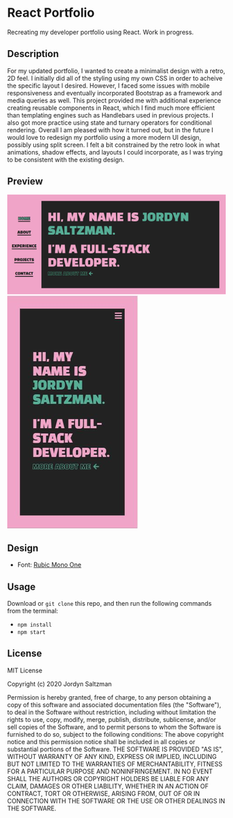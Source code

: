# React Portfolio

Recreating my developer portfolio using React. Work in progress.

## Description

For my updated portfolio, I wanted to create a minimalist design with a retro, 2D feel. I initially did all of the styling using my own CSS in order to acheive the specific layout I desired. However, I faced some issues with mobile responsiveness and eventually incorporated Bootstrap as a framework and media queries as well. This project provided me with additional experience creating reusable components in React, which I find much more efficient than templating engines such as Handlebars used in previous projects. I also got more practice using state and turnary operators for conditional rendering. Overall I am pleased with how it turned out, but in the future I would love to redesign my portfolio using a more modern UI design, possibly using split screen. I felt a bit constrained by the retro look in what animations, shadow effects, and layouts I could incorporate, as I was trying to be consistent with the existing design.

## Preview

![screenshot](./public/assets/images/screenshot1.JPG)
![screenshot](./public/assets/images/screenshot2.JPG)

## Design

- Font: [Rubic Mono One](https://fonts.google.com/specimen/Rubik+Mono+One)

## Usage

Download or `git clone` this repo, and then run the following commands from the terminal:

- `npm install`
- `npm start`

## License

MIT License

Copyright (c) 2020 Jordyn Saltzman

Permission is hereby granted, free of charge, to any person obtaining a copy of this software and associated documentation files (the "Software"), to deal in the Software without restriction, including without limitation the rights to use, copy, modify, merge, publish, distribute, sublicense, and/or sell copies of the Software, and to permit persons to whom the Software is furnished to do so, subject to the following conditions: The above copyright notice and this permission notice shall be included in all copies or substantial portions of the Software. THE SOFTWARE IS PROVIDED "AS IS", WITHOUT WARRANTY OF ANY KIND, EXPRESS OR IMPLIED, INCLUDING BUT NOT LIMITED TO THE WARRANTIES OF MERCHANTABILITY, FITNESS FOR A PARTICULAR PURPOSE AND NONINFRINGEMENT. IN NO EVENT SHALL THE AUTHORS OR COPYRIGHT HOLDERS BE LIABLE FOR ANY CLAIM, DAMAGES OR OTHER LIABILITY, WHETHER IN AN ACTION OF CONTRACT, TORT OR OTHERWISE, ARISING FROM, OUT OF OR IN CONNECTION WITH THE SOFTWARE OR THE USE OR OTHER DEALINGS IN THE SOFTWARE.
